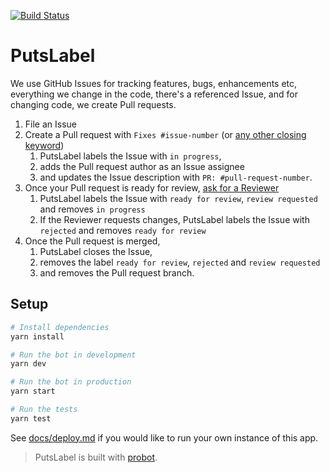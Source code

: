 [![Build Status](https://travis-ci.com/phstc/putslabel.svg?token=CYHU2osEpniE1dbxzZ6K&branch=master)](https://travis-ci.com/phstc/putslabel)

# PutsLabel

We use GitHub Issues for tracking features, bugs, enhancements etc, everything we change in the code, there's a referenced Issue, and for changing code, we create Pull requests.

1.  File an Issue
2.  Create a Pull request with `Fixes #issue-number` (or [any other closing keyword](https://help.github.com/articles/closing-issues-using-keywords/))
    1.  PutsLabel labels the Issue with `in progress`,
    2.  adds the Pull request author as an Issue assignee
    3.  and updates the Issue description with `PR: #pull-request-number`.
3.  Once your Pull request is ready for review, [ask for a Reviewer](https://help.github.com/articles/about-pull-request-reviews/)
    1.  PutsLabel labels the Issue with `ready for review`, `review requested` and removes `in progress`
    2.  If the Reviewer requests changes, PutsLabel labels the Issue with `rejected` and removes `ready for review`
4.  Once the Pull request is merged,
    1.  PutsLabel closes the Issue,
    2.  removes the label `ready for review`, `rejected` and `review requested`
    3.  and removes the Pull request branch.

## Setup

```sh
# Install dependencies
yarn install

# Run the bot in development
yarn dev

# Run the bot in production
yarn start

# Run the tests
yarn test
```

See [docs/deploy.md](docs/deploy.md) if you would like to run your own instance of this app.

> PutsLabel is built with [probot](https://github.com/probot/probot).
